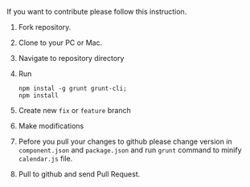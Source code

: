 If you want to contribute please follow this instruction.

1. Fork repository.
2. Clone to your PC or Mac.
3. Navigate to repository directory 
4. Run
 
       npm instal -g grunt grunt-cli;
       npm install
5. Create new `fix` or `feature` branch
6. Make modifications
7. Pefore you pull your changes to github please change version in `component.json` and `package.json` and run `grunt` command to minify `calendar.js` file. 
8. Pull to github and send Pull Request.
